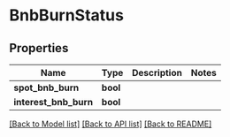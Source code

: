 # BnbBurnStatus

## Properties

Name | Type | Description | Notes
------------ | ------------- | ------------- | -------------
**spot_bnb_burn** | **bool** |  | 
**interest_bnb_burn** | **bool** |  | 

[[Back to Model list]](../README.md#documentation-for-models) [[Back to API list]](../README.md#documentation-for-api-endpoints) [[Back to README]](../README.md)


